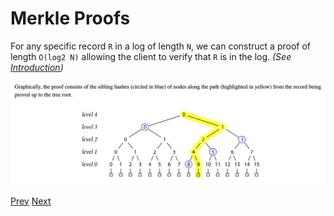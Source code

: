 # Merkle Proofs

For any specific record `R` in a log of length `N`, we can construct a proof
of length `O(log2 N)` allowing the client to verify that `R` is in the log.
_(See [Introduction](./0_Introduction.md))_

![Proof](./images/proof.png)

[Prev](./1_UseCaseExamples.md)
[Next](./3_Airdrop.md)

